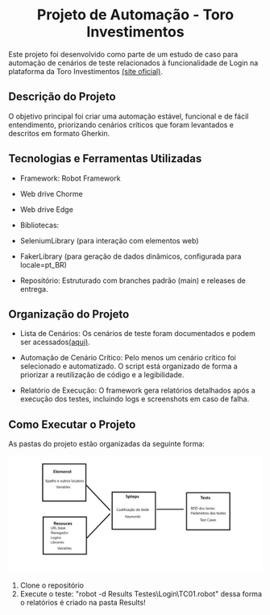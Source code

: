 <h1 align="center"> Projeto de Automação - Toro Investimentos </h1>


Este projeto foi desenvolvido como parte de um estudo de caso para automação de cenários de teste relacionados à funcionalidade de Login na plataforma da Toro Investimentos [(site oficial)](https://www.toroinvestimentos.com.br/). 


## Descrição do Projeto
O objetivo principal foi criar uma automação estável, funcional e de fácil entendimento, priorizando cenários críticos que foram levantados e descritos em formato Gherkin.

## Tecnologias e Ferramentas Utilizadas
- Framework: Robot Framework
- Web drive Chorme
- Web drive Edge 

- Bibliotecas:
- SeleniumLibrary (para interação com elementos web)
- FakerLibrary (para geração de dados dinâmicos, configurada para locale=pt_BR)
- Repositório: Estruturado com branches padrão (main) e releases de entrega.


## Organização do Projeto

- Lista de Cenários:
Os cenários de teste foram documentados e podem ser acessados[(aqui)](https://docs.google.com/spreadsheets/d/1p-MAfRrFtlQySo02egF7i2KLXESCi4Qc/edit?usp=sharing&ouid=115703865082978750589&rtpof=true&sd=true). 

- Automação de Cenário Crítico:
Pelo menos um cenário crítico foi selecionado e automatizado. O script está organizado de forma a priorizar a reutilização de código e a legibilidade.

- Relatório de Execução:
O framework gera relatórios detalhados após a execução dos testes, incluindo logs e screenshots em caso de falha.

## Como Executar o Projeto
As pastas do projeto estão organizadas da seguinte forma:

<p align="center">
  <img alt="Organização do projeto" src="Organização das pastas.jpg">
</p>

1. Clone o repositório
2.  Execute o teste: "robot -d Results Testes\Login\TC01.robot"
dessa forma o relatórios é criado na pasta Results!